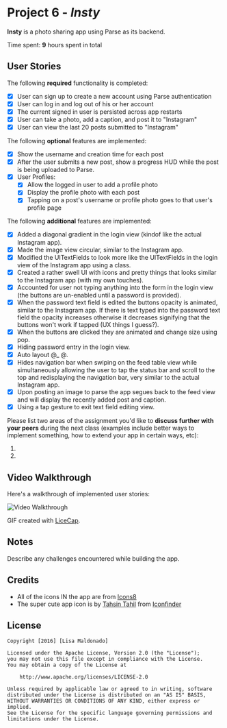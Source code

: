 # Project 6 - *Insty*

**Insty** is a photo sharing app using Parse as its backend.

Time spent: **9** hours spent in total

## User Stories

The following **required** functionality is completed:

- [x] User can sign up to create a new account using Parse authentication
- [x] User can log in and log out of his or her account
- [x] The current signed in user is persisted across app restarts
- [x] User can take a photo, add a caption, and post it to "Instagram"
- [x] User can view the last 20 posts submitted to "Instagram"

The following **optional** features are implemented:

- [x] Show the username and creation time for each post
- [x] After the user submits a new post, show a progress HUD while the post is being uploaded to Parse.
- [x] User Profiles:
   - [x] Allow the logged in user to add a profile photo
   - [x] Display the profile photo with each post
   - [x] Tapping on a post's username or profile photo goes to that user's profile page

The following **additional** features are implemented:

- [x] Added a diagonal gradient in the login view (kindof like the actual Instagram app).
- [x] Made the image view circular, similar to the Instagram app.
- [x] Modified the UITextFields to look more like the UITextFields in the login view of the Instagram app using a class.
- [x] Created a rather swell UI with icons and pretty things that looks similar to the Instagram app (with my own touches).
- [x] Accounted for user not typing anything into the form in the login view (the buttons are un-enabled until a password is provided).
- [x] When the password text field is edited the buttons opacity is animated, similar to the Instagram app. If there is text typed into the password text field the opacity increases otherwise it decreases signifying that the buttons won't work if tapped (UX things I guess?).
- [x] When the buttons are clicked they are animated and change size using pop.
- [x] Hiding password entry in the login view.
- [x] Auto layout @_ @.
- [x] Hides navigation bar when swiping on the feed table view while simultaneously allowing the user to tap the status bar and scroll to the top and redisplaying the navigation bar, very similar to the actual Instagram app.
- [x] Upon posting an image to parse the app segues back to the feed view and will display the recently added post and caption.
- [x] Using a tap gesture to exit text field editing view.

Please list two areas of the assignment you'd like to **discuss further with your peers** during the next class (examples include better ways to implement something, how to extend your app in certain ways, etc):

1.
2.

## Video Walkthrough

Here's a walkthrough of implemented user stories:

<img src='https://github.com/venegu/insty/raw/master/insty.gif' title='Video Walkthrough' width='' alt='Video Walkthrough' />

GIF created with [LiceCap](http://www.cockos.com/licecap/).

## Notes

Describe any challenges encountered while building the app.

## Credits

   - All of the icons IN the app are from [Icons8](https://icons8.com)
   - The super cute app icon is by [Tahsin Tahil](https://www.iconfinder.com/tahsintahil) from [Iconfinder](https://www.iconfinder.com/icons/381384/instagram_logo_icon#size=128)

## License

    Copyright [2016] [Lisa Maldonado]

    Licensed under the Apache License, Version 2.0 (the "License");
    you may not use this file except in compliance with the License.
    You may obtain a copy of the License at

        http://www.apache.org/licenses/LICENSE-2.0

    Unless required by applicable law or agreed to in writing, software
    distributed under the License is distributed on an "AS IS" BASIS,
    WITHOUT WARRANTIES OR CONDITIONS OF ANY KIND, either express or implied.
    See the License for the specific language governing permissions and
    limitations under the License.